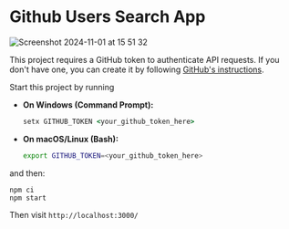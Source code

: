 # Github Users Search App 
![Screenshot 2024-11-01 at 15 51 32](https://github.com/user-attachments/assets/2aae56c2-0017-464c-ba50-5ab84c486a06)


This project requires a GitHub token to authenticate API requests. If you don't have one, you can create it by following [GitHub's instructions](https://docs.github.com/en/authentication/keeping-your-account-and-data-secure/managing-your-personal-access-tokens).

Start this project by running

- **On Windows (Command Prompt):**
     ```cmd
     setx GITHUB_TOKEN <your_github_token_here>
     ```

- **On macOS/Linux (Bash):**
  ```bash
  export GITHUB_TOKEN=<your_github_token_here>
  ```
and then:
```
npm ci
npm start
```

Then visit `http://localhost:3000/`
